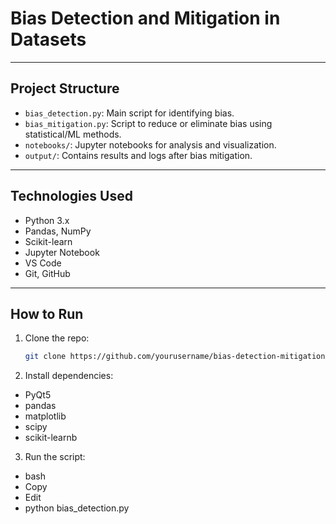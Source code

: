 # Bias Detection and Mitigation in Datasets

---

## Project Structure
- `bias_detection.py`: Main script for identifying bias.
- `bias_mitigation.py`: Script to reduce or eliminate bias using statistical/ML methods.
- `notebooks/`: Jupyter notebooks for analysis and visualization.
- `output/`: Contains results and logs after bias mitigation.

---

## Technologies Used

- Python 3.x  
- Pandas, NumPy  
- Scikit-learn  
- Jupyter Notebook  
- VS Code  
- Git, GitHub

---


## How to Run

1. Clone the repo:
   ```bash
   git clone https://github.com/yourusername/bias-detection-mitigation.git
   

2. Install dependencies:

- PyQt5
- pandas
- matplotlib
- scipy
- scikit-learnb

3. Run the script:

- bash
- Copy
- Edit
- python bias_detection.py
